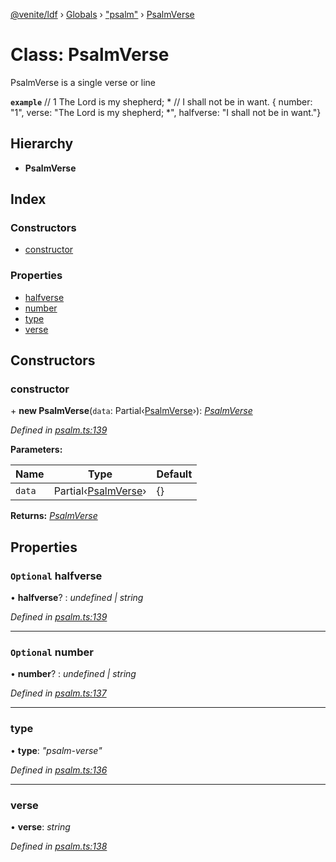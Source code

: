 [@venite/ldf](../README.md) › [Globals](../globals.md) › ["psalm"](../modules/_psalm_.md) › [PsalmVerse](_psalm_.psalmverse.md)

# Class: PsalmVerse

PsalmVerse is a single verse or line

**`example`** 
// 1  The Lord is my shepherd; *
//      I shall not be in want.
{ number: "1", verse: "The Lord is my shepherd; *", halfverse: "I shall not be in want."}

## Hierarchy

* **PsalmVerse**

## Index

### Constructors

* [constructor](_psalm_.psalmverse.md#constructor)

### Properties

* [halfverse](_psalm_.psalmverse.md#optional-halfverse)
* [number](_psalm_.psalmverse.md#optional-number)
* [type](_psalm_.psalmverse.md#type)
* [verse](_psalm_.psalmverse.md#verse)

## Constructors

###  constructor

\+ **new PsalmVerse**(`data`: Partial‹[PsalmVerse](_psalm_.psalmverse.md)›): *[PsalmVerse](_psalm_.psalmverse.md)*

*Defined in [psalm.ts:139](https://github.com/gbj/venite/blob/0242db9/ldf/src/psalm.ts#L139)*

**Parameters:**

Name | Type | Default |
------ | ------ | ------ |
`data` | Partial‹[PsalmVerse](_psalm_.psalmverse.md)› | {} |

**Returns:** *[PsalmVerse](_psalm_.psalmverse.md)*

## Properties

### `Optional` halfverse

• **halfverse**? : *undefined | string*

*Defined in [psalm.ts:139](https://github.com/gbj/venite/blob/0242db9/ldf/src/psalm.ts#L139)*

___

### `Optional` number

• **number**? : *undefined | string*

*Defined in [psalm.ts:137](https://github.com/gbj/venite/blob/0242db9/ldf/src/psalm.ts#L137)*

___

###  type

• **type**: *"psalm-verse"*

*Defined in [psalm.ts:136](https://github.com/gbj/venite/blob/0242db9/ldf/src/psalm.ts#L136)*

___

###  verse

• **verse**: *string*

*Defined in [psalm.ts:138](https://github.com/gbj/venite/blob/0242db9/ldf/src/psalm.ts#L138)*
